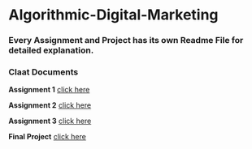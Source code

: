 # Algorithmic-Digital-Marketing

### Every Assignment and Project has its own Readme File for detailed explanation.

### Claat Documents

**Assignment 1** [click here](https://codelabs-preview.appspot.com/?file_id=1XP5C_Dyq4n5XjUmAIwF9UN8vX6FeirDn2tEzlPGS0tI/edit?usp=sharing)


**Assignment 2** [click here](https://codelabs-preview.appspot.com/?file_id=1w6cRM7R4vR45zwsY5jq2GiY2LWJSNCDkoq2zAToK6GA/edit#0)


**Assignment 3** [click here](https://codelabs-preview.appspot.com/?file_id=1FtH6NZWavwhMyeGttyGZ0Q3aVrlgi8FrrKnPgXnAEfQ/edit#0)


**Final Project** [click here](https://codelabs-preview.appspot.com/?file_id=1wwoLIavhAn-CVJkaIrQI8Lx4-xSZeWoGJ2dCHv4-aTQ/edit#4)





